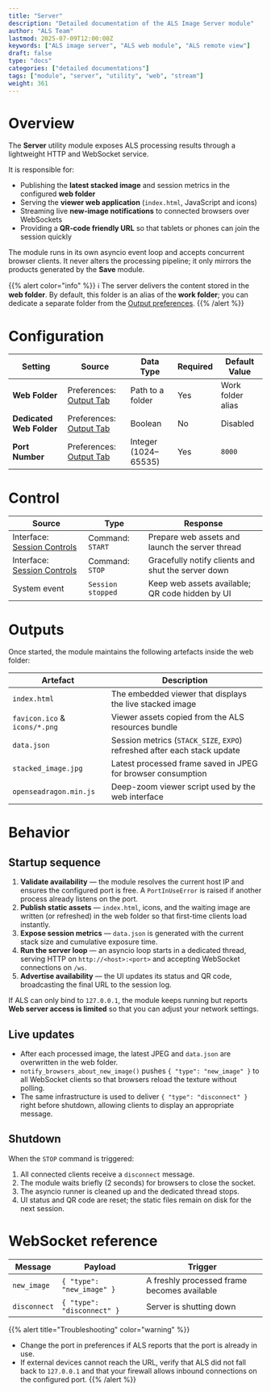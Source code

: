 ```yaml
---
title: "Server"
description: "Detailed documentation of the ALS Image Server module"
author: "ALS Team"
lastmod: 2025-07-09T12:00:00Z
keywords: ["ALS image server", "ALS web module", "ALS remote view"]
draft: false
type: "docs"
categories: ["detailed documentations"]
tags: ["module", "server", "utility", "web", "stream"]
weight: 361
---
```


# Overview

The **Server** utility module exposes ALS processing results through a lightweight HTTP and WebSocket service.

It is responsible for:

- Publishing the **latest stacked image** and session metrics in the configured **web folder**
- Serving the **viewer web application** (`index.html`, JavaScript and icons)
- Streaming live **new-image notifications** to connected browsers over WebSockets
- Providing a **QR-code friendly URL** so that tablets or phones can join the session quickly

The module runs in its own asyncio event loop and accepts concurrent browser clients. It never alters the processing pipeline; it only mirrors the products generated by the **Save** module.

{{% alert color="info" %}}
ℹ️ The server delivers the content stored in the **web folder**. By default, this folder is an alias of the **work folder**; you can dedicate a separate folder from the [Output preferences](../../userguide/preferences/output/#web-dedicated).
{{% /alert %}}

# Configuration

| Setting | Source | Data Type | Required | Default Value |
|---------|--------|-----------|----------|---------------|
| **Web Folder** | Preferences: [Output Tab](../../userguide/preferences/output/#web-folder) | Path to a folder | Yes | Work folder alias |
| **Dedicated Web Folder** | Preferences: [Output Tab](../../userguide/preferences/output/#web-dedicated) | Boolean | No | Disabled |
| **Port Number** | Preferences: [Output Tab](../../userguide/preferences/output/#server-port) | Integer (1024–65535) | Yes | `8000` |

# Control

| Source | Type | Response |
|--------|------|----------|
| Interface: [Session Controls](../../userguide/ui/controls/#server-section) | Command: `START` | Prepare web assets and launch the server thread |
| Interface: [Session Controls](../../userguide/ui/controls/#server-section) | Command: `STOP` | Gracefully notify clients and shut the server down |
| System event | `Session stopped` | Keep web assets available; QR code hidden by UI |

# Outputs

Once started, the module maintains the following artefacts inside the web folder:

| Artefact | Description |
|----------|-------------|
| `index.html` | The embedded viewer that displays the live stacked image |
| `favicon.ico` & `icons/*.png` | Viewer assets copied from the ALS resources bundle |
| `data.json` | Session metrics (`STACK_SIZE`, `EXPO`) refreshed after each stack update |
| `stacked_image.jpg` | Latest processed frame saved in JPEG for browser consumption |
| `openseadragon.min.js` | Deep-zoom viewer script used by the web interface |

# Behavior

## Startup sequence

1. **Validate availability** — the module resolves the current host IP and ensures the configured port is free. A `PortInUseError` is raised if another process already listens on the port.
2. **Publish static assets** — `index.html`, icons, and the waiting image are written (or refreshed) in the web folder so that first-time clients load instantly.
3. **Expose session metrics** — `data.json` is generated with the current stack size and cumulative exposure time.
4. **Run the server loop** — an asyncio loop starts in a dedicated thread, serving HTTP on `http://<host>:<port>` and accepting WebSocket connections on `/ws`.
5. **Advertise availability** — the UI updates its status and QR code, broadcasting the final URL to the session log.

If ALS can only bind to `127.0.0.1`, the module keeps running but reports **Web server access is limited** so that you can adjust your network settings.

## Live updates

- After each processed image, the latest JPEG and `data.json` are overwritten in the web folder.
- `notify_browsers_about_new_image()` pushes `{ "type": "new_image" }` to all WebSocket clients so that browsers reload the texture without polling.
- The same infrastructure is used to deliver `{ "type": "disconnect" }` right before shutdown, allowing clients to display an appropriate message.

## Shutdown

When the `STOP` command is triggered:

1. All connected clients receive a `disconnect` message.
2. The module waits briefly (2 seconds) for browsers to close the socket.
3. The asyncio runner is cleaned up and the dedicated thread stops.
4. UI status and QR code are reset; the static files remain on disk for the next session.

# WebSocket reference

| Message | Payload | Trigger |
|---------|---------|---------|
| `new_image` | `{ "type": "new_image" }` | A freshly processed frame becomes available |
| `disconnect` | `{ "type": "disconnect" }` | Server is shutting down |

{{% alert title="Troubleshooting" color="warning" %}}
- Change the port in preferences if ALS reports that the port is already in use.
- If external devices cannot reach the URL, verify that ALS did not fall back to `127.0.0.1` and that your firewall allows inbound connections on the configured port.
{{% /alert %}}
